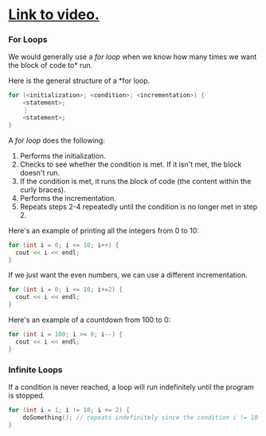 # [Link to video.](https://www.youtube.com/watch?v=Z--Lx2CzjsE&list=PLVD25niNi0BkgQHyEFkuuBp_IQ4q67jIC)


### For Loops

We would generally use a *for loop* when we know how many times we want the block of code to* run.

Here is the general structure of a *for loop.

```cpp
for (<initialization>; <condition>; <incrementation>) {
    <statement>;
    ⋮
    <statement>;
}
```

A *for loop* does the following:

1. Performs the initialization. 
2. Checks to see whether the condition is met. If it isn't met, the block doesn't run.
3. If the condition is met, it runs the block of code (the content within the curly braces).
4. Performs the incrementation.
5. Repeats steps 2-4 repeatedly until the condition is no longer met in step 2.

Here's an example of printing all the integers from 0 to 10:

```cpp
for (int i = 0; i <= 10; i++) {
  cout << i << endl;
}
```

If we just want the even numbers, we can use a different incrementation.

```cpp
for (int i = 0; i <= 10; i+=2) {
  cout << i << endl;
}
```

Here's an example of a countdown from 100 to 0:

```cpp
for (int i = 100; i >= 0; i--) {
  cout << i << endl;
}
```

### Infinite Loops

If a condition is never reached, a loop will run indefinitely until the program is stopped.

```cpp
for (int i = 1; i != 10; i += 2) {
    doSomething(); // repeats indefinitely since the condition i != 10 is always true
}
```

